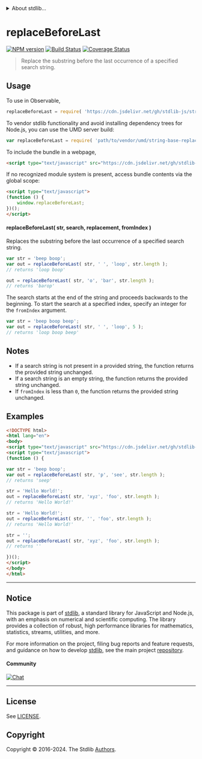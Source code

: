 <!--

@license Apache-2.0

Copyright (c) 2024 The Stdlib Authors.

Licensed under the Apache License, Version 2.0 (the "License");
you may not use this file except in compliance with the License.
You may obtain a copy of the License at

   http://www.apache.org/licenses/LICENSE-2.0

Unless required by applicable law or agreed to in writing, software
distributed under the License is distributed on an "AS IS" BASIS,
WITHOUT WARRANTIES OR CONDITIONS OF ANY KIND, either express or implied.
See the License for the specific language governing permissions and
limitations under the License.

-->


<details>
  <summary>
    About stdlib...
  </summary>
  <p>We believe in a future in which the web is a preferred environment for numerical computation. To help realize this future, we've built stdlib. stdlib is a standard library, with an emphasis on numerical and scientific computation, written in JavaScript (and C) for execution in browsers and in Node.js.</p>
  <p>The library is fully decomposable, being architected in such a way that you can swap out and mix and match APIs and functionality to cater to your exact preferences and use cases.</p>
  <p>When you use stdlib, you can be absolutely certain that you are using the most thorough, rigorous, well-written, studied, documented, tested, measured, and high-quality code out there.</p>
  <p>To join us in bringing numerical computing to the web, get started by checking us out on <a href="https://github.com/stdlib-js/stdlib">GitHub</a>, and please consider <a href="https://opencollective.com/stdlib">financially supporting stdlib</a>. We greatly appreciate your continued support!</p>
</details>

# replaceBeforeLast

[![NPM version][npm-image]][npm-url] [![Build Status][test-image]][test-url] [![Coverage Status][coverage-image]][coverage-url] <!-- [![dependencies][dependencies-image]][dependencies-url] -->

> Replace the substring before the last occurrence of a specified search string.

<!-- Section to include introductory text. Make sure to keep an empty line after the intro `section` element and another before the `/section` close. -->

<section class="intro">

</section>

<!-- /.intro -->

<!-- Package usage documentation. -->



<section class="usage">

## Usage

To use in Observable,

```javascript
replaceBeforeLast = require( 'https://cdn.jsdelivr.net/gh/stdlib-js/string-base-replace-before-last@umd/browser.js' )
```

To vendor stdlib functionality and avoid installing dependency trees for Node.js, you can use the UMD server build:

```javascript
var replaceBeforeLast = require( 'path/to/vendor/umd/string-base-replace-before-last/index.js' )
```

To include the bundle in a webpage,

```html
<script type="text/javascript" src="https://cdn.jsdelivr.net/gh/stdlib-js/string-base-replace-before-last@umd/browser.js"></script>
```

If no recognized module system is present, access bundle contents via the global scope:

```html
<script type="text/javascript">
(function () {
    window.replaceBeforeLast;
})();
</script>
```

#### replaceBeforeLast( str, search, replacement, fromIndex )

Replaces the substring before the last occurrence of a specified search string.

```javascript
var str = 'beep boop';
var out = replaceBeforeLast( str, ' ', 'loop', str.length );
// returns 'loop boop'

out = replaceBeforeLast( str, 'o', 'bar', str.length );
// returns 'barop'
```

The search starts at the end of the string and proceeds backwards to the beginning. To start the search at a specified index, specify an integer for the `fromIndex` argument.

```javascript
var str = 'beep boop beep';
var out = replaceBeforeLast( str, ' ', 'loop', 5 );
// returns 'loop boop beep'
```

</section>

<!-- /.usage -->

<!-- Package usage notes. Make sure to keep an empty line after the `section` element and another before the `/section` close. -->

<section class="notes">

## Notes

-   If a search string is not present in a provided string, the function returns the provided string unchanged.
-   If a search string is an empty string, the function returns the provided string unchanged.
-   If `fromIndex` is less than `0`, the function returns the provided string unchanged.

</section>

<!-- /.notes -->

<!-- Package usage examples. -->

<section class="examples">

## Examples

<!-- eslint no-undef: "error" -->

```html
<!DOCTYPE html>
<html lang="en">
<body>
<script type="text/javascript" src="https://cdn.jsdelivr.net/gh/stdlib-js/string-base-replace-before-last@umd/browser.js"></script>
<script type="text/javascript">
(function () {

var str = 'beep boop';
var out = replaceBeforeLast( str, 'p', 'see', str.length );
// returns 'seep'

str = 'Hello World!';
out = replaceBeforeLast( str, 'xyz', 'foo', str.length );
// returns 'Hello World!'

str = 'Hello World!';
out = replaceBeforeLast( str, '', 'foo', str.length );
// returns 'Hello World!'

str = '';
out = replaceBeforeLast( str, 'xyz', 'foo', str.length );
// returns ''

})();
</script>
</body>
</html>
```

</section>

<!-- /.examples -->

<!-- Section to include cited references. If references are included, add a horizontal rule *before* the section. Make sure to keep an empty line after the `section` element and another before the `/section` close. -->

<section class="references">

</section>

<!-- /.references -->

<!-- Section for related `stdlib` packages. Do not manually edit this section, as it is automatically populated. -->

<section class="related">

</section>

<!-- /.related -->

<!-- Section for all links. Make sure to keep an empty line after the `section` element and another before the `/section` close. -->


<section class="main-repo" >

* * *

## Notice

This package is part of [stdlib][stdlib], a standard library for JavaScript and Node.js, with an emphasis on numerical and scientific computing. The library provides a collection of robust, high performance libraries for mathematics, statistics, streams, utilities, and more.

For more information on the project, filing bug reports and feature requests, and guidance on how to develop [stdlib][stdlib], see the main project [repository][stdlib].

#### Community

[![Chat][chat-image]][chat-url]

---

## License

See [LICENSE][stdlib-license].


## Copyright

Copyright &copy; 2016-2024. The Stdlib [Authors][stdlib-authors].

</section>

<!-- /.stdlib -->

<!-- Section for all links. Make sure to keep an empty line after the `section` element and another before the `/section` close. -->

<section class="links">

[npm-image]: http://img.shields.io/npm/v/@stdlib/string-base-replace-before-last.svg
[npm-url]: https://npmjs.org/package/@stdlib/string-base-replace-before-last

[test-image]: https://github.com/stdlib-js/string-base-replace-before-last/actions/workflows/test.yml/badge.svg?branch=main
[test-url]: https://github.com/stdlib-js/string-base-replace-before-last/actions/workflows/test.yml?query=branch:main

[coverage-image]: https://img.shields.io/codecov/c/github/stdlib-js/string-base-replace-before-last/main.svg
[coverage-url]: https://codecov.io/github/stdlib-js/string-base-replace-before-last?branch=main

<!--

[dependencies-image]: https://img.shields.io/david/stdlib-js/string-base-replace-before-last.svg
[dependencies-url]: https://david-dm.org/stdlib-js/string-base-replace-before-last/main

-->

[chat-image]: https://img.shields.io/gitter/room/stdlib-js/stdlib.svg
[chat-url]: https://app.gitter.im/#/room/#stdlib-js_stdlib:gitter.im

[stdlib]: https://github.com/stdlib-js/stdlib

[stdlib-authors]: https://github.com/stdlib-js/stdlib/graphs/contributors

[umd]: https://github.com/umdjs/umd
[es-module]: https://developer.mozilla.org/en-US/docs/Web/JavaScript/Guide/Modules

[deno-url]: https://github.com/stdlib-js/string-base-replace-before-last/tree/deno
[deno-readme]: https://github.com/stdlib-js/string-base-replace-before-last/blob/deno/README.md
[umd-url]: https://github.com/stdlib-js/string-base-replace-before-last/tree/umd
[umd-readme]: https://github.com/stdlib-js/string-base-replace-before-last/blob/umd/README.md
[esm-url]: https://github.com/stdlib-js/string-base-replace-before-last/tree/esm
[esm-readme]: https://github.com/stdlib-js/string-base-replace-before-last/blob/esm/README.md
[branches-url]: https://github.com/stdlib-js/string-base-replace-before-last/blob/main/branches.md

[stdlib-license]: https://raw.githubusercontent.com/stdlib-js/string-base-replace-before-last/main/LICENSE

</section>

<!-- /.links -->
